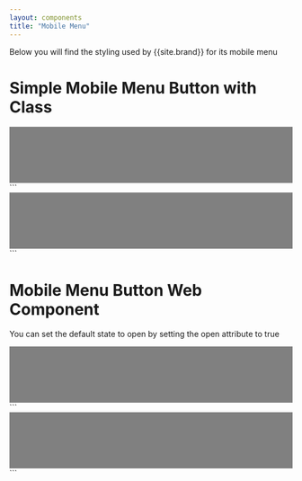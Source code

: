 ```yaml
---
layout: components
title: "Mobile Menu"
---
```


<p>Below you will find the styling used by {{site.brand}} for its mobile menu</p>

# Simple Mobile Menu Button with Class
<nav style="background: gray; height: 100px; position: relative">
  <div class="mobile-menu-button"><div class="icon icon-menu"></div></div>
</nav>
```
<nav style="background: gray; height: 100px; position: relative">
  <div class="mobile-menu-button"><div class="icon icon-menu"></div></div>
</nav>
```

# Mobile Menu Button Web Component
You can set the default state to open by setting the open attribute to true
<nav style="background: gray; height: 100px; position: relative">
  <mobile-menu-button open="true" />
</nav>
```
<nav style="background: gray; height: 100px; position: relative">
  <mobile-menu-button open="true" />
</nav>
```